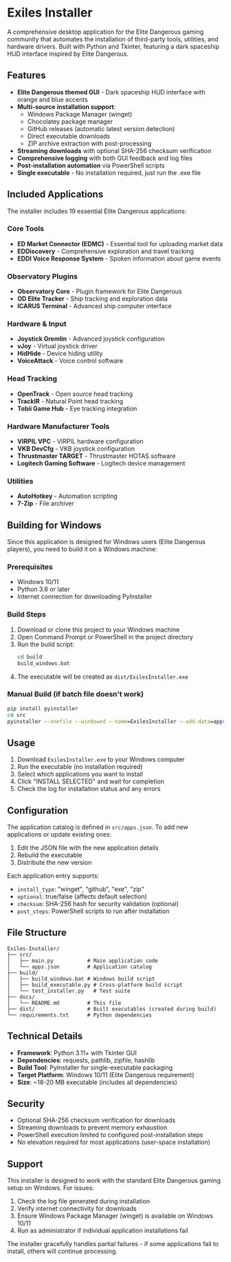 # Exiles Installer

A comprehensive desktop application for the Elite Dangerous gaming community that automates the installation of third-party tools, utilities, and hardware drivers. Built with Python and Tkinter, featuring a dark spaceship HUD interface inspired by Elite Dangerous.

## Features

- **Elite Dangerous themed GUI** - Dark spaceship HUD interface with orange and blue accents
- **Multi-source installation support**:
  - Windows Package Manager (winget)
  - Chocolatey package manager  
  - GitHub releases (automatic latest version detection)
  - Direct executable downloads
  - ZIP archive extraction with post-processing
- **Streaming downloads** with optional SHA-256 checksum verification
- **Comprehensive logging** with both GUI feedback and log files
- **Post-installation automation** via PowerShell scripts
- **Single executable** - No installation required, just run the .exe file

## Included Applications

The installer includes 19 essential Elite Dangerous applications:

### Core Tools
- **ED Market Connector (EDMC)** - Essential tool for uploading market data
- **EDDiscovery** - Comprehensive exploration and travel tracking
- **EDDI Voice Response System** - Spoken information about game events

### Observatory Plugins  
- **Observatory Core** - Plugin framework for Elite Dangerous
- **OD Elite Tracker** - Ship tracking and exploration data
- **ICARUS Terminal** - Advanced ship computer interface

### Hardware & Input
- **Joystick Gremlin** - Advanced joystick configuration
- **vJoy** - Virtual joystick driver
- **HidHide** - Device hiding utility
- **VoiceAttack** - Voice control software

### Head Tracking
- **OpenTrack** - Open source head tracking
- **TrackIR** - Natural Point head tracking
- **Tobii Game Hub** - Eye tracking integration

### Hardware Manufacturer Tools
- **VIRPIL VPC** - VIRPIL hardware configuration
- **VKB DevCfg** - VKB joystick configuration  
- **Thrustmaster TARGET** - Thrustmaster HOTAS software
- **Logitech Gaming Software** - Logitech device management

### Utilities
- **AutoHotkey** - Automation scripting
- **7-Zip** - File archiver

## Building for Windows

Since this application is designed for Windows users (Elite Dangerous players), you need to build it on a Windows machine:

### Prerequisites
- Windows 10/11
- Python 3.8 or later
- Internet connection for downloading PyInstaller

### Build Steps
1. Download or clone this project to your Windows machine
2. Open Command Prompt or PowerShell in the project directory
3. Run the build script:
   ```cmd
   cd build
   build_windows.bat
   ```
4. The executable will be created as `dist/ExilesInstaller.exe`

### Manual Build (if batch file doesn't work)
```cmd
pip install pyinstaller
cd src
pyinstaller --onefile --windowed --name=ExilesInstaller --add-data=apps.json;. --hidden-import=tkinter.ttk --hidden-import=requests main.py
```

## Usage

1. Download `ExilesInstaller.exe` to your Windows computer
2. Run the executable (no installation required)
3. Select which applications you want to install
4. Click "INSTALL SELECTED" and wait for completion
5. Check the log for installation status and any errors

## Configuration

The application catalog is defined in `src/apps.json`. To add new applications or update existing ones:

1. Edit the JSON file with the new application details
2. Rebuild the executable
3. Distribute the new version

Each application entry supports:
- `install_type`: "winget", "github", "exe", "zip"
- `optional`: true/false (affects default selection)
- `checksum`: SHA-256 hash for security validation (optional)
- `post_steps`: PowerShell scripts to run after installation

## File Structure

```
Exiles-Installer/
├── src/
│   ├── main.py           # Main application code
│   └── apps.json         # Application catalog
├── build/
│   ├── build_windows.bat # Windows build script
│   ├── build_executable.py # Cross-platform build script
│   └── test_installer.py   # Test suite
├── docs/
│   └── README.md         # This file
├── dist/                 # Built executables (created during build)
└── requirements.txt      # Python dependencies
```

## Technical Details

- **Framework**: Python 3.11+ with Tkinter GUI
- **Dependencies**: requests, pathlib, zipfile, hashlib
- **Build Tool**: PyInstaller for single-executable packaging
- **Target Platform**: Windows 10/11 (Elite Dangerous requirement)
- **Size**: ~18-20 MB executable (includes all dependencies)

## Security

- Optional SHA-256 checksum verification for downloads
- Streaming downloads to prevent memory exhaustion
- PowerShell execution limited to configured post-installation steps
- No elevation required for most applications (user-space installation)

## Support

This installer is designed to work with the standard Elite Dangerous gaming setup on Windows. For issues:

1. Check the log file generated during installation
2. Verify internet connectivity for downloads
3. Ensure Windows Package Manager (winget) is available on Windows 10/11
4. Run as administrator if individual application installations fail

The installer gracefully handles partial failures - if some applications fail to install, others will continue processing.